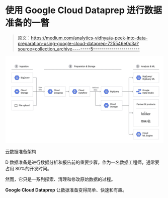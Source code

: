 # 使用 Google Cloud Dataprep 进行数据准备的一瞥

> 原文：<https://medium.com/analytics-vidhya/a-peek-into-data-preparation-using-google-cloud-dataprep-725546e0c3a?source=collection_archive---------5----------------------->

![](img/760776517876c2a9945d7a48b9b9f93d.png)

云数据准备架构

D 数据准备是进行数据分析和报告前的重要步骤。作为一名数据工程师，通常要占用 80%的开发时间。

然而，它只是一系列探索、清理和修改原始数据的过程。

**Google Cloud Dataprep** 让数据准备变得简单、快速和有趣。